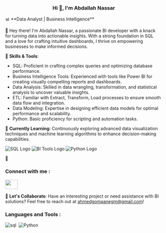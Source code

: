 <h3 align="center">Hi 👋, I'm Abdallah Nassar </h3>
📊 **Data Analyst | Business Intelligence**

👋 Hey there! I'm Abdallah Nassar, a passionate BI developer with a knack for turning data into actionable insights. With a strong foundation in SQL and a love for crafting intuitive dashboards, I thrive on empowering businesses to make informed decisions.

🚀 **Skills & Tools**:
- SQL: Proficient in crafting complex queries and optimizing database performance.
- Business Intelligence Tools: Experienced with tools like Power BI for creating visually compelling reports and dashboards.
- Data Analysis: Skilled in data wrangling, transformation, and statistical analysis to uncover valuable insights.
- ETL: Familiar with Extract, Transform, Load processes to ensure smooth data flow and integration.
- Data Modeling: Expertise in designing efficient data models for optimal performance and scalability.
- Python: Basic proficiency for scripting and automation tasks.

🌱 **Currently Learning**: Continuously exploring advanced data visualization techniques and machine learning algorithms to enhance decision-making capabilities.

![SQL Logo](https://img.icons8.com/color/48/000000/sql.png) ![BI Tools Logo](https://img.icons8.com/color/48/000000/data-configuration.png) ![Python Logo](https://img.icons8.com/color/48/000000/python.png)

🔗<h3 align="left">Connect with me : </h3>
<p align="left">
  
<a href="https://www.linkedin.com/in/abdallah-nassar99" target="blank"><img align="center" src="https://raw.githubusercontent.com/rahuldkjain/github-profile-readme-generator/master/src/images/icons/Social/linked-in-alt.svg"  height="30" width="40" /></a>
</p> 

📧 **Let's Collaborate**: Have an interesting project or need assistance with BI solutions? Feel free to reach out at [ahmedgomaanegm@gmail.com](mailto:ahmedgomaanegm@gmail.com)!
### <h3 align="left">Languages and Tools : </h3> 
![sql](https://img.shields.io/badge/-sql-05122A?style=flat&logo=sql)&nbsp;
![Python](https://img.shields.io/badge/-Python%20-05122A?style=flat&logo=python)&nbsp;

